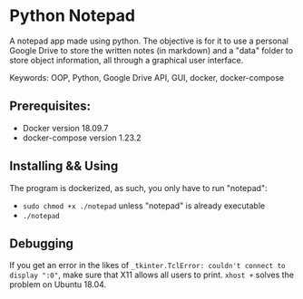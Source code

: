 # Python Notepad

A notepad app made using python. The objective is for it to use a personal Google Drive to store the written notes (in markdown) and a "data" folder to store object information, all through a graphical user interface.

Keywords: OOP, Python, Google Drive API, GUI, docker, docker-compose

## Prerequisites:

* Docker version 18.09.7
* docker-compose version 1.23.2

## Installing && Using

The program is dockerized, as such, you only have to run "notepad":

* `sudo chmod +x ./notepad` unless "notepad" is already executable
* `./notepad`

## Debugging

If you get an error in the likes of `_tkinter.TclError: couldn't connect to display ":0"`, make sure that X11 allows all users to print. `xhost +` solves the problem on Ubuntu 18.04.